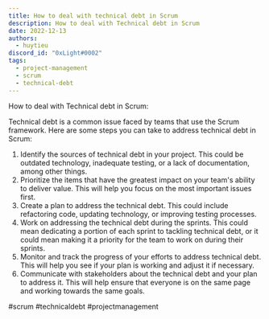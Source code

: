 ```yaml
---
title: How to deal with technical debt in Scrum
description: How to deal with Technical debt in Scrum
date: 2022-12-13
authors:
  - huytieu
discord_id: "0xLight#0002"
tags:
  - project-management
  - scrum
  - technical-debt
---
```


How to deal with Technical debt in Scrum:

Technical debt is a common issue faced by teams that use the Scrum framework. Here are some steps you can take to address technical debt in Scrum:

1. Identify the sources of technical debt in your project. This could be outdated technology, inadequate testing, or a lack of documentation, among other things.
2. Prioritize the items that have the greatest impact on your team's ability to deliver value. This will help you focus on the most important issues first.
3. Create a plan to address the technical debt. This could include refactoring code, updating technology, or improving testing processes.
4. Work on addressing the technical debt during the sprints. This could mean dedicating a portion of each sprint to tackling technical debt, or it could mean making it a priority for the team to work on during their sprints.
5. Monitor and track the progress of your efforts to address technical debt. This will help you see if your plan is working and adjust it if necessary.
6. Communicate with stakeholders about the technical debt and your plan to address it. This will help ensure that everyone is on the same page and working towards the same goals.

#scrum #technicaldebt #projectmanagement
